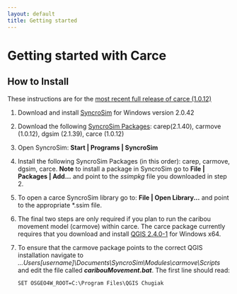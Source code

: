 ```yaml
---
layout: default
title: Getting started
---
```


# Getting started with **Carce**

## How to Install

These instructions are for the [most recent full release of carce (1.0.12)](https://github.com/ApexRMS/carce/releases)

1. Download and install [SyncroSim](https://www.syncrosim.com/downld) for Windows version 2.0.42
2. Download the following [SyncroSim Packages](https://www.syncrosim.com/packages): carep(2.1.40), carmove (1.0.12), dgsim (2.1.39), carce (1.0.12)
3. Open SyncroSim: **Start | Programs | SyncroSim**
4. Install the following SyncroSim Packages (in this order): carep, carmove, dgsim, carce. **Note** to install a package in SyncroSim go to **File | Packages | Add...** and point to the *ssimpkg* file you downloaded in step 2.
5. To open a carce SyncroSim library go to: **File | Open Library...** and point to the appropriate *.ssim file.
6. The final two steps are only required if you plan to run the caribou movement model (carmove) within carce. The carce package currently requires that you download and install [QGIS 2.4.0-1](http://download.osgeo.org/qgis/windows/) for Windows x64.
7. To ensure that the carmove package points to the correct QGIS installation navigate to *...Users\[username]\Documents\SyncroSim\Modules\carmove\Scripts* and edit the file called ***caribouMovement.bat***. The first line should read:

   ```
   SET OSGEO4W_ROOT=C:\Program Files\QGIS Chugiak
   ```
